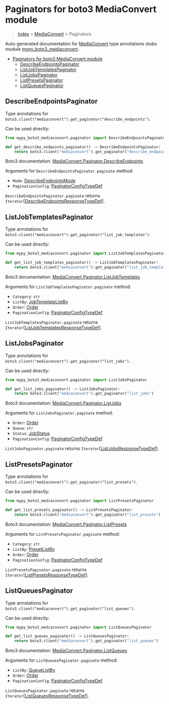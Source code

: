 # Paginators for boto3 MediaConvert module

> [Index](../README.md) > [MediaConvert](./README.md) > Paginators

Auto-generated documentation for
[MediaConvert](https://boto3.amazonaws.com/v1/documentation/api/latest/reference/services/mediaconvert.html#MediaConvert)
type annotations stubs module
[mypy_boto3_mediaconvert](https://pypi.org/project/mypy-boto3-mediaconvert/).

- [Paginators for boto3 MediaConvert module](#paginators-for-boto3-mediaconvert-module)
  - [DescribeEndpointsPaginator](#describeendpointspaginator)
  - [ListJobTemplatesPaginator](#listjobtemplatespaginator)
  - [ListJobsPaginator](#listjobspaginator)
  - [ListPresetsPaginator](#listpresetspaginator)
  - [ListQueuesPaginator](#listqueuespaginator)

## DescribeEndpointsPaginator

Type annotations for
`boto3.client("mediaconvert").get_paginator("describe_endpoints")`.

Can be used directly:

```python
from mypy_boto3_mediaconvert.paginator import DescribeEndpointsPaginator

def get_describe_endpoints_paginator() -> DescribeEndpointsPaginator:
    return boto3.client("mediaconvert").get_paginator("describe_endpoints")
```

Boto3 documentation:
[MediaConvert.Paginator.DescribeEndpoints](https://boto3.amazonaws.com/v1/documentation/api/latest/reference/services/mediaconvert.html#MediaConvert.Paginator.DescribeEndpoints)

Arguments for `DescribeEndpointsPaginator.paginate` method:

- `Mode`:
  [DescribeEndpointsMode](https://vemel.github.io/boto3_stubs_docs/mypy_boto3_mediaconvert/literals.html#describeendpointsmode)
- `PaginationConfig`:
  [PaginatorConfigTypeDef](https://vemel.github.io/boto3_stubs_docs/mypy_boto3_mediaconvert/type_defs.html#paginatorconfigtypedef)

`DescribeEndpointsPaginator.paginate` returns
`Iterator`\[[DescribeEndpointsResponseTypeDef](https://vemel.github.io/boto3_stubs_docs/mypy_boto3_mediaconvert/type_defs.html#describeendpointsresponsetypedef)\].

## ListJobTemplatesPaginator

Type annotations for
`boto3.client("mediaconvert").get_paginator("list_job_templates")`.

Can be used directly:

```python
from mypy_boto3_mediaconvert.paginator import ListJobTemplatesPaginator

def get_list_job_templates_paginator() -> ListJobTemplatesPaginator:
    return boto3.client("mediaconvert").get_paginator("list_job_templates")
```

Boto3 documentation:
[MediaConvert.Paginator.ListJobTemplates](https://boto3.amazonaws.com/v1/documentation/api/latest/reference/services/mediaconvert.html#MediaConvert.Paginator.ListJobTemplates)

Arguments for `ListJobTemplatesPaginator.paginate` method:

- `Category`: `str`
- `ListBy`:
  [JobTemplateListBy](https://vemel.github.io/boto3_stubs_docs/mypy_boto3_mediaconvert/literals.html#jobtemplatelistby)
- `Order`:
  [Order](https://vemel.github.io/boto3_stubs_docs/mypy_boto3_mediaconvert/literals.html#order)
- `PaginationConfig`:
  [PaginatorConfigTypeDef](https://vemel.github.io/boto3_stubs_docs/mypy_boto3_mediaconvert/type_defs.html#paginatorconfigtypedef)

`ListJobTemplatesPaginator.paginate` returns
`Iterator`\[[ListJobTemplatesResponseTypeDef](https://vemel.github.io/boto3_stubs_docs/mypy_boto3_mediaconvert/type_defs.html#listjobtemplatesresponsetypedef)\].

## ListJobsPaginator

Type annotations for `boto3.client("mediaconvert").get_paginator("list_jobs")`.

Can be used directly:

```python
from mypy_boto3_mediaconvert.paginator import ListJobsPaginator

def get_list_jobs_paginator() -> ListJobsPaginator:
    return boto3.client("mediaconvert").get_paginator("list_jobs")
```

Boto3 documentation:
[MediaConvert.Paginator.ListJobs](https://boto3.amazonaws.com/v1/documentation/api/latest/reference/services/mediaconvert.html#MediaConvert.Paginator.ListJobs)

Arguments for `ListJobsPaginator.paginate` method:

- `Order`:
  [Order](https://vemel.github.io/boto3_stubs_docs/mypy_boto3_mediaconvert/literals.html#order)
- `Queue`: `str`
- `Status`:
  [JobStatus](https://vemel.github.io/boto3_stubs_docs/mypy_boto3_mediaconvert/literals.html#jobstatus)
- `PaginationConfig`:
  [PaginatorConfigTypeDef](https://vemel.github.io/boto3_stubs_docs/mypy_boto3_mediaconvert/type_defs.html#paginatorconfigtypedef)

`ListJobsPaginator.paginate` returns
`Iterator`\[[ListJobsResponseTypeDef](https://vemel.github.io/boto3_stubs_docs/mypy_boto3_mediaconvert/type_defs.html#listjobsresponsetypedef)\].

## ListPresetsPaginator

Type annotations for
`boto3.client("mediaconvert").get_paginator("list_presets")`.

Can be used directly:

```python
from mypy_boto3_mediaconvert.paginator import ListPresetsPaginator

def get_list_presets_paginator() -> ListPresetsPaginator:
    return boto3.client("mediaconvert").get_paginator("list_presets")
```

Boto3 documentation:
[MediaConvert.Paginator.ListPresets](https://boto3.amazonaws.com/v1/documentation/api/latest/reference/services/mediaconvert.html#MediaConvert.Paginator.ListPresets)

Arguments for `ListPresetsPaginator.paginate` method:

- `Category`: `str`
- `ListBy`:
  [PresetListBy](https://vemel.github.io/boto3_stubs_docs/mypy_boto3_mediaconvert/literals.html#presetlistby)
- `Order`:
  [Order](https://vemel.github.io/boto3_stubs_docs/mypy_boto3_mediaconvert/literals.html#order)
- `PaginationConfig`:
  [PaginatorConfigTypeDef](https://vemel.github.io/boto3_stubs_docs/mypy_boto3_mediaconvert/type_defs.html#paginatorconfigtypedef)

`ListPresetsPaginator.paginate` returns
`Iterator`\[[ListPresetsResponseTypeDef](https://vemel.github.io/boto3_stubs_docs/mypy_boto3_mediaconvert/type_defs.html#listpresetsresponsetypedef)\].

## ListQueuesPaginator

Type annotations for
`boto3.client("mediaconvert").get_paginator("list_queues")`.

Can be used directly:

```python
from mypy_boto3_mediaconvert.paginator import ListQueuesPaginator

def get_list_queues_paginator() -> ListQueuesPaginator:
    return boto3.client("mediaconvert").get_paginator("list_queues")
```

Boto3 documentation:
[MediaConvert.Paginator.ListQueues](https://boto3.amazonaws.com/v1/documentation/api/latest/reference/services/mediaconvert.html#MediaConvert.Paginator.ListQueues)

Arguments for `ListQueuesPaginator.paginate` method:

- `ListBy`:
  [QueueListBy](https://vemel.github.io/boto3_stubs_docs/mypy_boto3_mediaconvert/literals.html#queuelistby)
- `Order`:
  [Order](https://vemel.github.io/boto3_stubs_docs/mypy_boto3_mediaconvert/literals.html#order)
- `PaginationConfig`:
  [PaginatorConfigTypeDef](https://vemel.github.io/boto3_stubs_docs/mypy_boto3_mediaconvert/type_defs.html#paginatorconfigtypedef)

`ListQueuesPaginator.paginate` returns
`Iterator`\[[ListQueuesResponseTypeDef](https://vemel.github.io/boto3_stubs_docs/mypy_boto3_mediaconvert/type_defs.html#listqueuesresponsetypedef)\].
